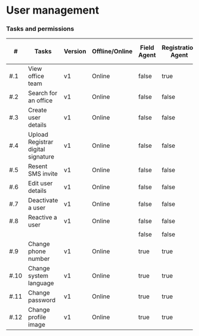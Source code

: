 # User management

### Tasks and permissions

<table><thead><tr><th>#</th><th>Tasks</th><th>Version</th><th>Offline/Online</th><th data-type="checkbox">Field Agent</th><th data-type="checkbox">Registration Agent</th><th data-type="checkbox">Registrar</th><th data-type="checkbox">National Registrar</th><th data-type="checkbox">Performance Manager</th><th data-type="checkbox">Local System Admin</th><th data-type="checkbox">National System Admin</th></tr></thead><tbody><tr><td>#.1</td><td>View office team </td><td>v1</td><td>Online</td><td>false</td><td>true</td><td>true</td><td>true</td><td>false</td><td>true</td><td>true</td></tr><tr><td>#.2</td><td>Search for an office</td><td>v1</td><td>Online</td><td>false</td><td>false</td><td>false</td><td>false</td><td>false</td><td>true</td><td>true</td></tr><tr><td>#.3</td><td>Create user details</td><td>v1</td><td>Online</td><td>false</td><td>false</td><td>false</td><td>false</td><td>false</td><td>true</td><td>true</td></tr><tr><td>#.4</td><td>Upload Registrar digital signature</td><td>v1</td><td>Online</td><td>false</td><td>false</td><td>false</td><td>false</td><td>false</td><td>true</td><td>true</td></tr><tr><td>#.5</td><td>Resent SMS invite</td><td>v1</td><td>Online</td><td>false</td><td>false</td><td>false</td><td>false</td><td>false</td><td>true</td><td>true</td></tr><tr><td>#.6</td><td>Edit user details</td><td>v1</td><td>Online</td><td>false</td><td>false</td><td>false</td><td>false</td><td>false</td><td>true</td><td>true</td></tr><tr><td>#.7</td><td>Deactivate a user</td><td>v1</td><td>Online</td><td>false</td><td>false</td><td>false</td><td>false</td><td>false</td><td>true</td><td>true</td></tr><tr><td>#.8</td><td>Reactive a user</td><td>v1</td><td>Online</td><td>false</td><td>false</td><td>false</td><td>false</td><td>false</td><td>true</td><td>true</td></tr><tr><td></td><td></td><td></td><td></td><td>false</td><td>false</td><td>false</td><td>false</td><td>false</td><td>false</td><td>false</td></tr><tr><td>#.9</td><td>Change phone number</td><td>v1</td><td>Online</td><td>true</td><td>true</td><td>true</td><td>true</td><td>true</td><td>true</td><td>true</td></tr><tr><td>#.10</td><td>Change system language</td><td>v1</td><td>Online</td><td>true</td><td>true</td><td>true</td><td>true</td><td>true</td><td>true</td><td>true</td></tr><tr><td>#.11</td><td>Change password</td><td>v1</td><td>Online</td><td>true</td><td>true</td><td>true</td><td>true</td><td>true</td><td>true</td><td>true</td></tr><tr><td>#.12</td><td>Change profile image</td><td>v1</td><td>Online</td><td>true</td><td>true</td><td>true</td><td>true</td><td>true</td><td>true</td><td>true</td></tr></tbody></table>
